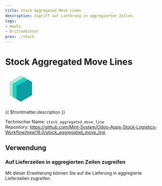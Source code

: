```yaml
---
title: Stock Aggregated Move Lines
description: Zugriff auf Lieferung in aggregierten Zeilen.
tags:
- HowTo
- Drittanbieter
prev: ./stock
---
```

# Stock Aggregated Move Lines
![icon_oms_box](attachments/icons_odoo_mint_system.png)

{{ $frontmatter.description }}

Technischer Name: `stock_aggregated_move_line`\
Repository: <https://github.com/Mint-System/Odoo-Apps-Stock-Logistics-Workflow/tree/16.0/stock_aggregated_move_line>

## Verwendung

### Auf Lieferzeilen in aggregierten Zeilen zugreifen

Mit dieser Erweiterung können Sie auf die Lieferung in aggregierte Lieferzeilen zugreifen.
